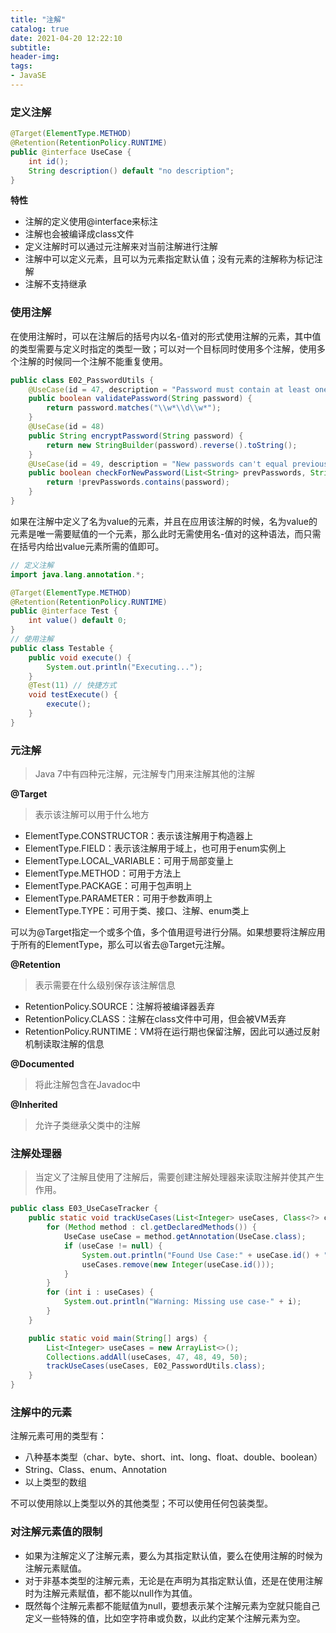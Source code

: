 ```yaml
---
title: "注解"
catalog: true
date: 2021-04-20 12:22:10
subtitle:
header-img:
tags:
- JavaSE
---
```


### 定义注解

```java
@Target(ElementType.METHOD)
@Retention(RetentionPolicy.RUNTIME)
public @interface UseCase {
    int id();
    String description() default "no description";
}
```

**特性**

- 注解的定义使用@interface来标注
- 注解也会被编译成class文件
- 定义注解时可以通过元注解来对当前注解进行注解
- 注解中可以定义元素，且可以为元素指定默认值；没有元素的注解称为标记注解
- 注解不支持继承

### 使用注解

在使用注解时，可以在注解后的括号内以名-值对的形式使用注解的元素，其中值的类型需要与定义时指定的类型一致；可以对一个目标同时使用多个注解，使用多个注解的时候同一个注解不能重复使用。

```java
public class E02_PasswordUtils {
    @UseCase(id = 47, description = "Password must contain at least one numeric")
    public boolean validatePassword(String password) {
        return password.matches("\\w*\\d\\w*");
    }
    @UseCase(id = 48)
    public String encryptPassword(String password) {
        return new StringBuilder(password).reverse().toString();
    }
    @UseCase(id = 49, description = "New passwords can't equal previously used ones")
    public boolean checkForNewPassword(List<String> prevPasswords, String password) {
        return !prevPasswords.contains(password);
    }
}
```

如果在注解中定义了名为value的元素，并且在应用该注解的时候，名为value的元素是唯一需要赋值的一个元素，那么此时无需使用名-值对的这种语法，而只需在括号内给出value元素所需的值即可。

```java
// 定义注解
import java.lang.annotation.*;

@Target(ElementType.METHOD)
@Retention(RetentionPolicy.RUNTIME)
public @interface Test {
    int value() default 0;
}
// 使用注解
public class Testable {
    public void execute() {
        System.out.println("Executing...");
    }
    @Test(11) // 快捷方式
    void testExecute() {
        execute();
    }
}
```

### 元注解

> Java 7中有四种元注解，元注解专门用来注解其他的注解

**@Target**

> 表示该注解可以用于什么地方

- ElementType.CONSTRUCTOR：表示该注解用于构造器上
- ElementType.FIELD：表示该注解用于域上，也可用于enum实例上
- ElementType.LOCAL_VARIABLE：可用于局部变量上
- ElementType.METHOD：可用于方法上
- ElementType.PACKAGE：可用于包声明上
- ElementType.PARAMETER：可用于参数声明上
- ElementType.TYPE：可用于类、接口、注解、enum类上

可以为@Target指定一个或多个值，多个值用逗号进行分隔。如果想要将注解应用于所有的ElementType，那么可以省去@Target元注解。

**@Retention**

> 表示需要在什么级别保存该注解信息

- RetentionPolicy.SOURCE：注解将被编译器丢弃
- RetentionPolicy.CLASS：注解在class文件中可用，但会被VM丢弃
- RetentionPolicy.RUNTIME：VM将在运行期也保留注解，因此可以通过反射机制读取注解的信息

**@Documented**

> 将此注解包含在Javadoc中

**@Inherited**

> 允许子类继承父类中的注解

### 注解处理器

> 当定义了注解且使用了注解后，需要创建注解处理器来读取注解并使其产生作用。

```java
public class E03_UseCaseTracker {
    public static void trackUseCases(List<Integer> useCases, Class<?> cl) {
        for (Method method : cl.getDeclaredMethods()) {
            UseCase useCase = method.getAnnotation(UseCase.class);
            if (useCase != null) {
                System.out.println("Found Use Case:" + useCase.id() + " " + useCase.description());
                useCases.remove(new Integer(useCase.id()));
            }
        }
        for (int i : useCases) {
            System.out.println("Warning: Missing use case-" + i);
        }
    }

    public static void main(String[] args) {
        List<Integer> useCases = new ArrayList<>();
        Collections.addAll(useCases, 47, 48, 49, 50);
        trackUseCases(useCases, E02_PasswordUtils.class);
    }
}
```

### 注解中的元素

注解元素可用的类型有：

- 八种基本类型（char、byte、short、int、long、float、double、boolean）
- String、Class、enum、Annotation
- 以上类型的数组

不可以使用除以上类型以外的其他类型；不可以使用任何包装类型。

### 对注解元素值的限制

- 如果为注解定义了注解元素，要么为其指定默认值，要么在使用注解的时候为注解元素赋值。
- 对于非基本类型的注解元素，无论是在声明为其指定默认值，还是在使用注解时为注解元素赋值，都不能以null作为其值。
- 既然每个注解元素都不能赋值为null，要想表示某个注解元素为空就只能自己定义一些特殊的值，比如空字符串或负数，以此约定某个注解元素为空。

